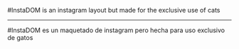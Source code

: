 #InstaDOM is an instagram layout but made for the exclusive use of cats

-----------------------------------------------------------------------------

#InstaDOM es un maquetado de instagram pero hecha para uso exclusivo de gatos
